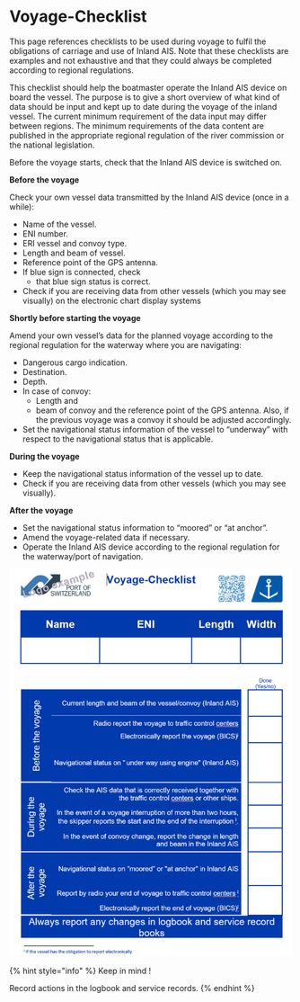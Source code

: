 # Voyage-Checklist

This page references checklists to be used during voyage to fulfil the obligations of carriage and use of Inland AIS. Note that these checklists are examples and not exhaustive and that they could always be completed according to regional regulations.

This checklist should help the boatmaster operate the Inland AIS device on board the vessel. The purpose is to give a short overview of what kind of data should be input and kept up to date during the voyage of the inland vessel. The current minimum requirement of the data input may differ between regions. The minimum requirements of the data content are published in the appropriate regional regulation of the river commission or the national legislation.

Before the voyage starts, check that the Inland AIS device is switched on.

**Before the voyage**

Check your own vessel data transmitted by the Inland AIS device \(once in a while\):

* Name of the vessel.
* ENI number.
* ERI vessel and convoy type.
* Length and beam of vessel.
* Reference point of the GPS antenna.
* If blue sign is connected, check
  * that blue sign status is correct.
* Check if you are receiving data from other vessels \(which you may see visually\) on the electronic chart display systems

**Shortly before starting the voyage**

Amend your own vessel’s data for the planned voyage according to the regional regulation for the waterway where you are navigating:

* Dangerous cargo indication.
* Destination.
* Depth.
* In case of convoy:
  * Length and
  * beam of convoy and the reference point of the GPS antenna. Also, if the previous voyage was a convoy it should be adjusted accordingly.
* Set the navigational status information of the vessel to “underway” with respect to the navigational status that is applicable.

**During the voyage**

* Keep the navigational status information of the vessel up to date.
* Check if you are receiving data from other vessels \(which you may see visually\).

**After the voyage**

* Set the navigational status information to “moored” or “at anchor”.
* Amend the voyage-related data if necessary.
* Operate the Inland AIS device according to the regional regulation for the waterway/port of navigation.

![](.gitbook/assets/4%20%281%29.png)

{% hint style="info" %}
Keep in mind !

Record actions in the logbook and service records.
{% endhint %}


